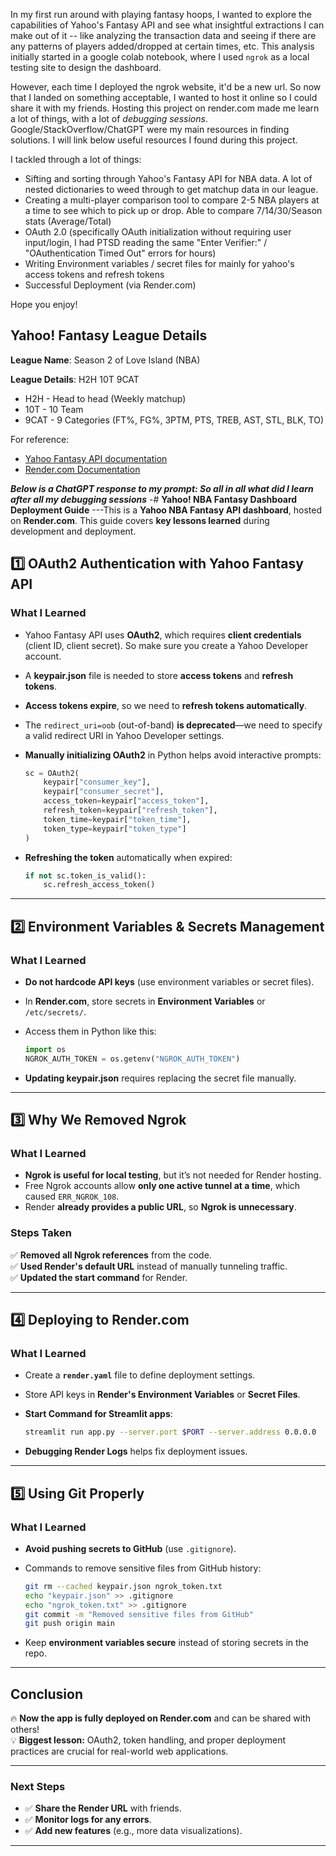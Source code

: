 In my first run around with playing fantasy hoops, I wanted to explore the capabilities of Yahoo's Fantasy API and see what insightful extractions I can make out of it -- like analyzing the transaction data and seeing if there are any patterns of players added/dropped at certain times, etc. This analysis initially started in a google colab notebook, where I used `ngrok` as a local testing site to design the dashboard. 

However, each time I deployed the ngrok website, it'd be a new url. So now that I landed on something acceptable, I wanted to host it online so I could share it with my friends. Hosting this project on render.com made me learn a lot of things, with a lot of *debugging sessions*. Google/StackOverflow/ChatGPT were my main resources in finding solutions. I will link below useful resources I found during this project.

I tackled through a lot of things:
- Sifting and sorting through Yahoo's Fantasy API for NBA data. A lot of nested dictionaries to weed through to get matchup data in our league. 
- Creating a multi-player comparison tool to compare 2-5 NBA players at a time to see which to pick up or drop. Able to compare 7/14/30/Season stats (Average/Total)
- OAuth 2.0 (specifically OAuth initialization without requiring user input/login, I had PTSD reading the same "Enter Verifier:" / "OAuthentication Timed Out" errors for hours)
- Writing Environment variables / secret files for mainly for yahoo's access tokens and refresh tokens
- Successful Deployment (via Render.com)
  
Hope you enjoy!

## Yahoo! Fantasy League Details ##
**League Name**: Season 2 of Love Island (NBA)

**League Details**: H2H 10T 9CAT
  - H2H - Head to head (Weekly matchup)
  - 10T - 10 Team
  - 9CAT - 9 Categories (FT%, FG%, 3PTM, PTS, TREB, AST, STL, BLK, TO)


  For reference:
  - [Yahoo Fantasy API documentation](https://yahoo-fantasy-api.readthedocs.io/en/latest/yahoo_fantasy_api.html)
  - [Render.com Documentation](https://render.com/docs)

    
***Below is a ChatGPT response to my prompt: So all in all what did I learn after all my debugging sessions***
-# **Yahoo! NBA Fantasy Dashboard Deployment Guide**
---This is a **Yahoo NBA Fantasy API dashboard**, hosted on **Render.com**. This guide covers **key lessons learned** during development and deployment.

## **1️⃣ OAuth2 Authentication with Yahoo Fantasy API**

### **What I Learned**
- Yahoo Fantasy API uses **OAuth2**, which requires **client credentials** (client ID, client secret). So make sure you create a Yahoo Developer account.
- A **keypair.json** file is needed to store **access tokens** and **refresh tokens**.
- **Access tokens expire**, so we need to **refresh tokens automatically**.
- The `redirect_uri=oob` (out-of-band) **is deprecated**—we need to specify a valid redirect URI in Yahoo Developer settings.
- **Manually initializing OAuth2** in Python helps avoid interactive prompts:
  
  ```python
  sc = OAuth2(
      keypair["consumer_key"],
      keypair["consumer_secret"],
      access_token=keypair["access_token"],
      refresh_token=keypair["refresh_token"],
      token_time=keypair["token_time"],  
      token_type=keypair["token_type"]  
  )
  ```

- **Refreshing the token** automatically when expired:
  
  ```python
  if not sc.token_is_valid():
      sc.refresh_access_token()
  ```

---

## **2️⃣ Environment Variables & Secrets Management**

### **What I Learned**
- **Do not hardcode API keys** (use environment variables or secret files).
- In **Render.com**, store secrets in **Environment Variables** or `/etc/secrets/`.
- Access them in Python like this:
  
  ```python
  import os
  NGROK_AUTH_TOKEN = os.getenv("NGROK_AUTH_TOKEN")
  ```

- **Updating keypair.json** requires replacing the secret file manually.

---

## **3️⃣ Why We Removed Ngrok** 

### **What I Learned**
- **Ngrok is useful for local testing**, but it’s not needed for Render hosting.
- Free Ngrok accounts allow **only one active tunnel at a time**, which caused `ERR_NGROK_108`.
- Render **already provides a public URL**, so **Ngrok is unnecessary**.

### **Steps Taken**
✅ **Removed all Ngrok references** from the code.  
✅ **Used Render's default URL** instead of manually tunneling traffic.  
✅ **Updated the start command** for Render.

---

## **4️⃣ Deploying to Render.com**

### **What I Learned**
- Create a **`render.yaml`** file to define deployment settings.
- Store API keys in **Render's Environment Variables** or **Secret Files**.
- **Start Command for Streamlit apps**:
  
  ```bash
  streamlit run app.py --server.port $PORT --server.address 0.0.0.0
  ```
  
- **Debugging Render Logs** helps fix deployment issues.

---

## **5️⃣ Using Git Properly**

### **What I Learned**
- **Avoid pushing secrets to GitHub** (use `.gitignore`).
- Commands to remove sensitive files from GitHub history:
  
  ```bash
  git rm --cached keypair.json ngrok_token.txt
  echo "keypair.json" >> .gitignore
  echo "ngrok_token.txt" >> .gitignore
  git commit -m "Removed sensitive files from GitHub"
  git push origin main
  ```
  
- Keep **environment variables secure** instead of storing secrets in the repo.

---

## **Conclusion**

🔥 **Now the app is fully deployed on Render.com** and can be shared with others!  
💡 **Biggest lesson:** OAuth2, token handling, and proper deployment practices are crucial for real-world web applications.

---

### **Next Steps**
- ✅ **Share the Render URL** with friends.  
- ✅ **Monitor logs for any errors**.  
- ✅ **Add new features** (e.g., more data visualizations).  

---
